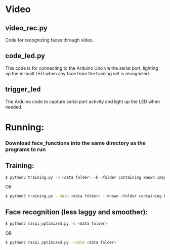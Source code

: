 # Video
## video_rec.py
Code for recognizing faces through video.

## code_led.py
This code is for connecting to the Arduino Uno via the serial port, lighting up the in-built LED when any face from the training set is recognized.

## trigger_led
The Arduino code to capture serial port activity and light up the LED when needed.

# Running:
### Download face_functions into the same directory as the programs to run
## Training:
```sh
$ python3 training.py -d <data folder> -k <folder containing known images>
```
OR
```sh
$ python3 training.py --data <data folder> --known <folder containing known images>
```

## Face recognition (less laggy and smoother):
```sh
$ python3 raspi_optimized.py -d <data folder>
```
OR
```sh
$ python3 raspi_optimized.py --data <data folder>
```
